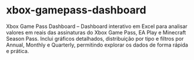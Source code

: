 # xbox-gamepass-dashboard
Xbox Game Pass Dashboard – Dashboard interativo em Excel para analisar valores em reais das assinaturas do Xbox Game Pass, EA Play e Minecraft Season Pass. Inclui gráficos detalhados, distribuição por tipo e filtros por Annual, Monthly e Quarterly, permitindo explorar os dados de forma rápida e prática.
